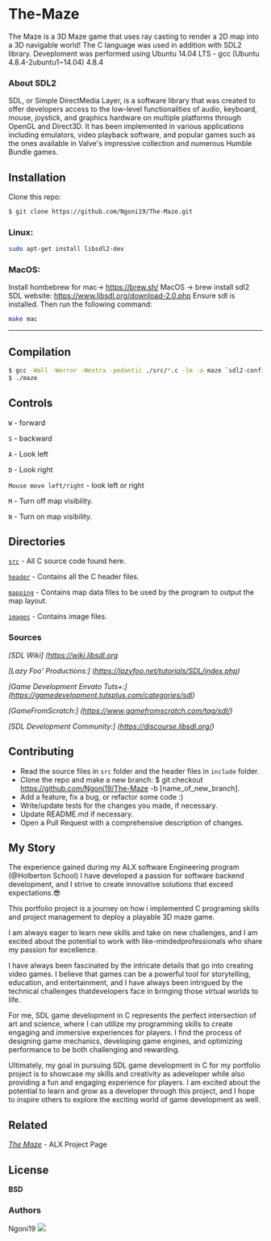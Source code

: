 # The-Maze
The Maze is a 3D Maze game that uses ray casting to render a 2D map into a 3D navigable world! The C language was used in addition with SDL2 library.
Deveploment was performed using Ubuntu 14.04 LTS - gcc (Ubuntu 4.8.4-2ubuntu1~14.04) 4.8.4

### About SDL2 

SDL, or Simple DirectMedia Layer, is a software library that was created to offer developers access to the low-level functionalities of audio, keyboard, mouse, joystick, and graphics hardware on multiple platforms through OpenGL and Direct3D. It has been implemented in various applications including emulators, video playback software, and popular games such as the ones available in Valve's impressive collection and numerous Humble Bundle games.

## Installation 
Clone this repo:

```sh
$ git clone https://github.com/Ngoni19/The-Maze.git
```

### Linux: 
```bash
sudo apt-get install libsdl2-dev
```
### MacOS:
Install hombebrew for mac-> https://brew.sh/
MacOS -> brew install sdl2
SDL website: https://www.libsdl.org/download-2.0.php
Ensure sdl is installed. Then run the following command:

```bash
make mac
```
---
## Compilation
```sh
$ gcc -Wall -Werror -Wextra -pedantic ./src/*.c -lm -o maze `sdl2-config --cflags` `sdl2-config --libs`;
$ ./maze
```


## Controls

```W``` - forward

```S``` - backward

```A``` - Look left

```D``` - Look right

```Mouse move left/right``` - look left or right

```M``` - Turn off map visibility.

```N``` - Turn on map visibility.

## Directories

[`src`](https://github.com/Ngoni19/The-Maze/tree/main/src) - All C source code found here.

[`header`](https://github.com/Ngoni19/The-Maze/tree/main/header)  - Contains all the C header files.

[`mapping`](https://github.com/Ngoni19/The-Maze/tree/main/mapping)  - Contains map data files to be used by the program to output the map layout.

[`images`]() - Contains image files.

### Sources
*[SDL Wiki] (https://wiki.libsdl.org*

*[Lazy Foo' Productions:] (https://lazyfoo.net/tutorials/SDL/index.php)*

*[Game Development Envato Tuts+:] (https://gamedevelopment.tutsplus.com/categories/sdl)*

*[GameFromScratch:] (https://www.gamefromscratch.com/tag/sdl/)*

*[SDL Development Community:] (https://discourse.libsdl.org/)*

## Contributing

- Read the source files in ```src``` folder and the header files in ```include``` folder.
- Clone the repo and make a new branch: $ git checkout https://github.com/Ngoni19/The-Maze -b [name_of_new_branch].
- Add a feature, fix a bug, or refactor some code :)
- Write/update tests for the changes you made, if necessary.
- Update README.md if necessary.
- Open a Pull Request with a comprehensive description of changes.

## My Story
The experience gained during my ALX software Engineering program (@Holberton School) I have developed a passion for software backend development, and I strive to create innovative solutions that exceed expectations.😎

This portfolio project is a journey on how i implemented C programing skills and project management to deploy a playable 3D maze game.  

I am always eager to learn new skills and take on new challenges, and I am excited about the potential to work with like-mindedprofessionals who share my passion for excellence.

I have always been fascinated by the intricate details that go into creating video games. I believe that games can be a powerful tool for storytelling, education, and entertainment, and I have always been intrigued by the technical challenges thatdevelopers face in bringing those virtual worlds to life.

For me, SDL game development in C represents the perfect intersection of art and science, where I can utilize my programming skills to create engaging and immersive experiences for players. I find the process of designing game mechanics, developing game engines, and optimizing performance to be both challenging and rewarding.

Ultimately, my goal in pursuing SDL game development in C for my portfolio project is to showcase my skills and creativity as adeveloper while also providing a fun and engaging experience for players. I am excited about the potential to learn and grow as a developer through this project, and I hope to inspire others to explore the exciting world of game development as well.

## Related

*[The Maze](https://alx-intranet.hbtn.io/concepts/133)* - ALX Project Page

## License
**BSD**

### Authors
Ngoni19 <a href = "https://wa.me/+263776264077"><img src="https://img.icons8.com/fluent/48/000000/whatsapp.png"></a>
